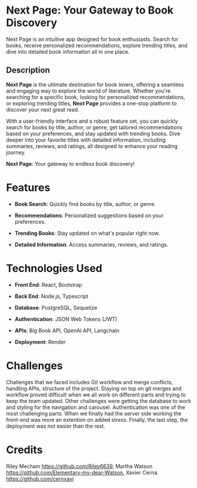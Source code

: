 # Next Page: Your Gateway to Book Discovery
Next Page is an intuitive app designed for book enthusiasts. Search for books, receive personalized recommendations, explore trending titles, and dive into detailed book information all in one place.

## **Description**

**Next Page** is the ultimate destination for book lovers, offering a seamless and engaging way to explore the world of literature. Whether you're searching for a specific book, looking for personalized recommendations, or exploring trending titles, **Next Page** provides a one-stop platform to discover your next great read.  

With a user-friendly interface and a robust feature set, you can quickly search for books by title, author, or genre, get tailored recommendations based on your preferences, and stay updated with trending books. Dive deeper into your favorite titles with detailed information, including summaries, reviews, and ratings, all designed to enhance your reading journey.  

**Next Page**: Your gateway to endless book discovery! 

# Features


- **Book Search**: Quickly find books by title, author, or genre.

- **Recommendations**: Personalized suggestions based on your preferences.

- **Trending Books**: Stay updated on what's popular right now.

- **Detailed Information**: Access summaries, reviews, and ratings.


# Technologies Used

- **Front End**: React, Bootstrap

- **Back End**: Node.js, Typescript

- **Database**: PostgreSQL, Sequelize

- **Authentication**: JSON Web Tokens (JWT)

- **APIs**: Big Book API, OpenAI API, Langchain

- **Deployment**: Render



# Challenges

Challenges that we faced includes Git workflow and merge conflicts, handling APIs, structure of the project. Staying on top on git merges and workflow proved difficult when we all work on different parts and trying to keep the team updated. Other challenges were getting the database to work and styling for the navigation and carousel. Authentication was one of the most challenging parts. When we finally had the server side working the front-end was more an extention on added stress. Finally, the last step, the deployment was not easier than the rest.

# Credits
Riley Mecham https://github.com/Riley6639, Martha Watson https://github.com/Elementary-my-dear-Watson, Xavier Cerna https://github.com/cernxavi